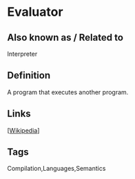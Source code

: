 # Evaluator

## Also known as / Related to
Interpreter

## Definition
A program that executes another program.

## Links


[[Wikipedia](http://en.wikipedia.org/wiki/Interpreter_(computing))]

## Tags
Compilation,Languages,Semantics


